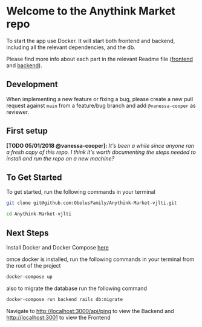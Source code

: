 # Welcome to the Anythink Market repo

To start the app use Docker. It will start both frontend and backend, including all the relevant dependencies, and the db.

Please find more info about each part in the relevant Readme file ([frontend](frontend/readme.md) and [backend](backend/README.md)).

## Development

When implementing a new feature or fixing a bug, please create a new pull request against `main` from a feature/bug branch and add `@vanessa-cooper` as reviewer.

## First setup

**[TODO 05/01/2018 @vanessa-cooper]:** _It's been a while since anyone ran a fresh copy of this repo. I think it's worth documenting the steps needed to install and run the repo on a new machine?_

## To Get Started

To get started, run the following commands in your terminal

```bash
git clone git@github.com:ObelusFamily/Anythink-Market-vjlti.git

cd Anythink-Market-vjlti

```

## Next Steps
Install Docker and Docker Compose [here](https://docs.docker.com/get-docker/)

omce docker is installed, run the following commands in your terminal from the root of the project

```bash
docker-compose up
```

also to migrate the database run the following command

```bash
docker-compose run backend rails db:migrate
```

Navigate to [http://localhost:3000/api/ping](http://localhost:3000/api/ping) to view the Backend
and  [http://localhost:3001](http://localhost:3001) to view the Frontend
